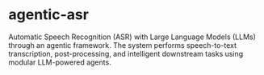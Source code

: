 # agentic-asr
Automatic Speech Recognition (ASR) with Large Language Models (LLMs) through an agentic framework. The system performs speech-to-text transcription, post-processing, and intelligent downstream tasks using modular LLM-powered agents.

